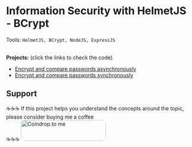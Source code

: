 # Information Security with HelmetJS - BCrypt

Tools: `HelmetJS, BCrypt, NodeJS, ExpressJS`</br></br>

**Projects:** (click the links to check the code)
- [Encrypt and compare passwords asynchronously](https://github.com/MehediEhteshum/InformationSecurityChallenge-BCrypt/blob/bcryptAsync/server.js)
- [Encrypt and compare passwords synchronously](https://github.com/MehediEhteshum/InformationSecurityChallenge-BCrypt/blob/bcryptSync/server.js)

<h2>Support</h2>

☕☕☕ If this project helps you understand the concepts around the topic, please consider buying me a coffee
<br>
☕☕☕
<a href="https://coindrop.to/mehedi_ehteshum" target="_blank"><img src="https://coindrop.to/embed-button.png" style="border-radius: 10px; height: 57px !important;width: 229px !important;" alt="Coindrop.to me"></img></a>
